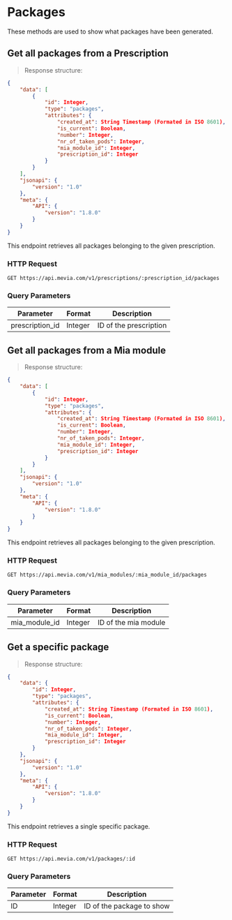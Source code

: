 # Packages
These methods are used to show what packages have been generated.

## Get all packages from a Prescription

> Response structure:

```json
{
    "data": [
        {
            "id": Integer,
            "type": "packages",
            "attributes": {
                "created_at": String Timestamp (Formated in ISO 8601),
                "is_current": Boolean,
                "number": Integer,
                "nr_of_taken_pods": Integer,
                "mia_module_id": Integer,
                "prescription_id": Integer
            }
        }
    ],
    "jsonapi": {
        "version": "1.0"
    },
    "meta": {
        "API": {
            "version": "1.8.0"
        }
    }
}
```

This endpoint retrieves all packages belonging to the given prescription.

### HTTP Request

`GET https://api.mevia.com/v1/prescriptions/:prescription_id/packages`

### Query Parameters
Parameter       | Format        | Description
---------       | -------       | -----------
prescription_id | Integer       | ID of the prescription

## Get all packages from a Mia module

> Response structure:

```json
{
    "data": [
        {
            "id": Integer,
            "type": "packages",
            "attributes": {
                "created_at": String Timestamp (Formated in ISO 8601),
                "is_current": Boolean,
                "number": Integer,
                "nr_of_taken_pods": Integer,
                "mia_module_id": Integer,
                "prescription_id": Integer
            }
        }
    ],
    "jsonapi": {
        "version": "1.0"
    },
    "meta": {
        "API": {
            "version": "1.8.0"
        }
    }
}
```

This endpoint retrieves all packages belonging to the given prescription.

### HTTP Request

`GET https://api.mevia.com/v1/mia_modules/:mia_module_id/packages`

### Query Parameters
Parameter     | Format  | Description
---------     | ------- | -----------
mia_module_id | Integer | ID of the mia module


## Get a specific package

> Response structure:

```json
{
    "data": {
        "id": Integer,
        "type": "packages",
        "attributes": {
            "created_at": String Timestamp (Formated in ISO 8601),
            "is_current": Boolean,
            "number": Integer,
            "nr_of_taken_pods": Integer,
            "mia_module_id": Integer,
            "prescription_id": Integer
        }
    },
    "jsonapi": {
        "version": "1.0"
    },
    "meta": {
        "API": {
            "version": "1.8.0"
        }
    }
}
```

This endpoint retrieves a single specific package.

### HTTP Request

`GET https://api.mevia.com/v1/packages/:id`

### Query Parameters
Parameter | Format  | Description
--------- | ------- | -----------
ID        | Integer | ID of the package to show
